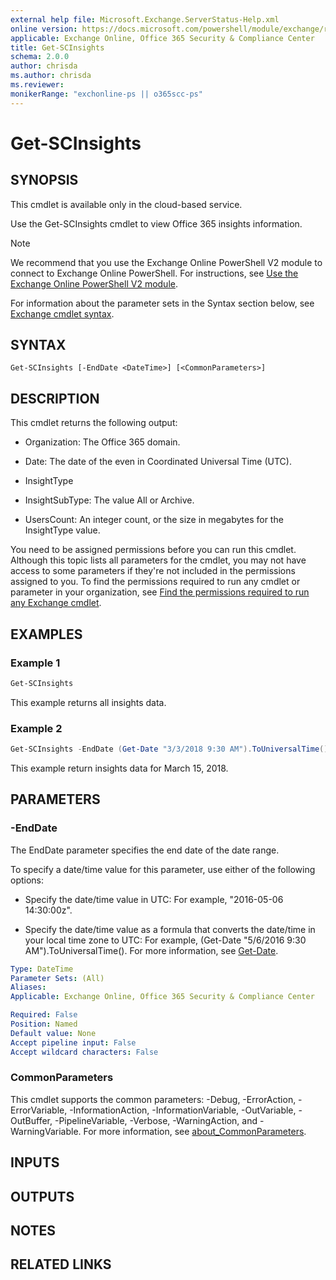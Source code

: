 ```yaml
---
external help file: Microsoft.Exchange.ServerStatus-Help.xml
online version: https://docs.microsoft.com/powershell/module/exchange/reporting/get-scinsights
applicable: Exchange Online, Office 365 Security & Compliance Center
title: Get-SCInsights
schema: 2.0.0
author: chrisda
ms.author: chrisda
ms.reviewer:
monikerRange: "exchonline-ps || o365scc-ps"
---
```


# Get-SCInsights

## SYNOPSIS
This cmdlet is available only in the cloud-based service.

Use the Get-SCInsights cmdlet to view Office 365 insights information.

> [!NOTE]
> We recommend that you use the Exchange Online PowerShell V2 module to connect to Exchange Online PowerShell. For instructions, see [Use the Exchange Online PowerShell V2 module](https://docs.microsoft.com/powershell/exchange/exchange-online/exchange-online-powershell-v2/exchange-online-powershell-v2).

For information about the parameter sets in the Syntax section below, see [Exchange cmdlet syntax](https://docs.microsoft.com/powershell/exchange/exchange-server/exchange-cmdlet-syntax).

## SYNTAX

```
Get-SCInsights [-EndDate <DateTime>] [<CommonParameters>]
```

## DESCRIPTION
This cmdlet returns the following output:

- Organization: The Office 365 domain.

- Date: The date of the even in Coordinated Universal Time (UTC).

- InsightType

- InsightSubType: The value All or Archive.

- UsersCount: An integer count, or the size in megabytes for the InsightType value.

You need to be assigned permissions before you can run this cmdlet. Although this topic lists all parameters for the cmdlet, you may not have access to some parameters if they're not included in the permissions assigned to you. To find the permissions required to run any cmdlet or parameter in your organization, see [Find the permissions required to run any Exchange cmdlet](https://docs.microsoft.com/powershell/exchange/exchange-server/find-exchange-cmdlet-permissions).

## EXAMPLES

### Example 1
```powershell
Get-SCInsights
```

This example returns all insights data.

### Example 2
```powershell
Get-SCInsights -EndDate (Get-Date "3/3/2018 9:30 AM").ToUniversalTime()
```

This example return insights data for March 15, 2018.

## PARAMETERS

### -EndDate
The EndDate parameter specifies the end date of the date range.

To specify a date/time value for this parameter, use either of the following options:

- Specify the date/time value in UTC: For example, "2016-05-06 14:30:00z".

- Specify the date/time value as a formula that converts the date/time in your local time zone to UTC: For example, (Get-Date "5/6/2016 9:30 AM").ToUniversalTime(). For more information, see [Get-Date](https://go.microsoft.com/fwlink/p/?LinkID=113313).

```yaml
Type: DateTime
Parameter Sets: (All)
Aliases:
Applicable: Exchange Online, Office 365 Security & Compliance Center

Required: False
Position: Named
Default value: None
Accept pipeline input: False
Accept wildcard characters: False
```

### CommonParameters
This cmdlet supports the common parameters: -Debug, -ErrorAction, -ErrorVariable, -InformationAction, -InformationVariable, -OutVariable, -OutBuffer, -PipelineVariable, -Verbose, -WarningAction, and -WarningVariable. For more information, see [about_CommonParameters](https://go.microsoft.com/fwlink/p/?LinkID=113216).

## INPUTS

###  

## OUTPUTS

###  

## NOTES

## RELATED LINKS
